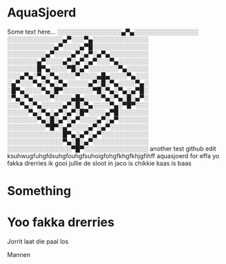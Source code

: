 # AquaSjoerd
Some text here...
░░░░░░░░░░░░░░░▄▀▄░░░░░░░░░░░░░░░
░░░░░░░░░░░░░▄▀░░░▀▄░░░░░░░░░░░░░
░░░░░░░░░░░▄▀░░░░▄▀█░░░░░░░░░░░░░
░░░░░░░░░▄▀░░░░▄▀░▄▀░▄▀▄░░░░░░░░░
░░░░░░░▄▀░░░░▄▀░▄▀░▄▀░░░▀▄░░░░░░░
░░░░░░░█▀▄░░░░▀█░▄▀░░░░░░░▀▄░░░░░
░░░▄▀▄░▀▄░▀▄░░░░▀░░░░▄█▄░░░░▀▄░░░
░▄▀░░░▀▄░▀▄░▀▄░░░░░▄▀░█░▀▄░░░░▀▄░
░█▀▄░░░░▀▄░█▀░░░░░░░▀█░▀▄░▀▄░▄▀█░
░▀▄░▀▄░░░░▀░░░░▄█▄░░░░▀▄░▀▄░█░▄▀░
░░░▀▄░▀▄░░░░░▄▀░█░▀▄░░░░▀▄░▀█▀░░░
░░░░░▀▄░▀▄░▄▀░▄▀░█▀░░░░▄▀█░░░░░░░
░░░░░░░▀▄░█░▄▀░▄▀░░░░▄▀░▄▀░░░░░░░
░░░░░░░░░▀█▀░▄▀░░░░▄▀░▄▀░░░░░░░░░
░░░░░░░░░░░░░█▀▄░▄▀░▄▀░░░░░░░░░░░
░░░░░░░░░░░░░▀▄░█░▄▀░░░░░░░░░░░░░
░░░░░░░░░░░░░░░▀█▀░░░░░░░░░░░░░░░
another test 
github edit
ksuhwugfuhgfdsuhgfouhgfsuhoigfohgfkhgfkhjgfihff aquasjoerd for effa
yo fakka drerries ik gooi jullie de sloot in
jaco is chikkie
kaas is baas
# Something

Yoo fakka drerries
=======
 Jorrit laat die paal los

Mannen
